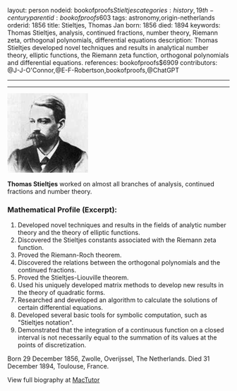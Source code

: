 layout: person
nodeid: bookofproofs$Stieltjes
categories: history,19th-century
parentid: bookofproofs$603
tags: astronomy,origin-netherlands
orderid: 1856
title: Stieltjes, Thomas Jan
born: 1856
died: 1894
keywords: Thomas Stieltjes, analysis, continued fractions, number theory, Riemann zeta, orthogonal polynomials, differential equations
description: Thomas Stieltjes developed novel techniques and results in analytical number theory, elliptic functions, the Riemann zeta function, orthogonal polynomials and differential equations.
references: bookofproofs$6909
contributors: @J-J-O'Connor,@E-F-Robertson,bookofproofs,@ChatGPT

---



---

![Stieltjes.jpg](https://github.com/bookofproofs/bookofproofs.github.io/blob/main/_sources/_assets/images/portraits/Stieltjes.jpg?raw=true)

**Thomas Stieltjes** worked on almost all branches of analysis, continued fractions and number theory.

### Mathematical Profile (Excerpt):
1. Developed novel techniques and results in the fields of analytic number theory and the theory of elliptic functions.
2. Discovered the Stieltjes constants associated with the Riemann zeta function.
3. Proved the Riemann-Roch theorem.
4. Discovered the relations between the orthogonal polynomials and the continued fractions.
5. Proved the Stieltjes-Liouville theorem.
6. Used his uniquely developed matrix methods to develop new results in the theory of quadratic forms.
7. Researched and developed an algorithm to calculate the solutions of certain differential equations.
8. Developed several basic tools for symbolic computation, such as "Stieltjes notation".
9. Demonstrated that the integration of a continuous function on a closed interval is not necessarily equal to the summation of its values at the points of discretization.

Born 29 December 1856, Zwolle, Overijssel, The Netherlands. Died 31 December 1894, Toulouse, France.

View full biography at [MacTutor](https://mathshistory.st-andrews.ac.uk/Biographies/Stieltjes/)
